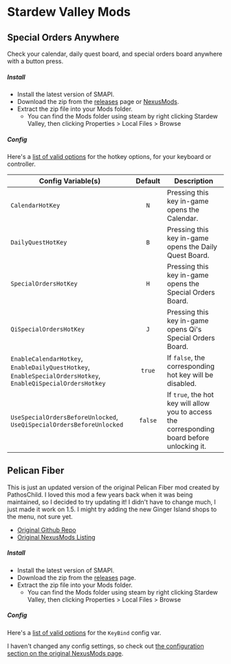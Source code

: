 # Stardew Valley Mods

## Special Orders Anywhere
Check your calendar, daily quest board, and special orders board anywhere with a button press.

##### Install
- Install the latest version of SMAPI.
- Download the zip from the [releases](https://github.com/AcidicNic/StardewValleyMods/releases/tag/1.0.5) page or [NexusMods](https://www.nexusmods.com/stardewvalley/mods/7588).
- Extract the zip file into your Mods folder.
    - You can find the Mods folder using steam by right clicking Stardew Valley, then clicking Properties > Local Files > Browse

##### Config
Here's a [list of valid options](https://stardewcommunitywiki.com/Modding:Player_Guide/Key_Bindings#Available_bindings) for the hotkey options, for your keyboard or controller.

| Config Variable(s) | Default | Description |
|---|:---:|---|
|`CalendarHotKey`|`N`|Pressing this key in-game opens the Calendar. |
|`DailyQuestHotKey`|`B`|Pressing this key in-game opens the Daily Quest Board.|
|`SpecialOrdersHotKey`|`H`|Pressing this key in-game opens the Special Orders Board.|
|`QiSpecialOrdersHotKey`|`J`|Pressing this key in-game opens Qi's Special Orders Board.|
|`EnableCalendarHotkey`, `EnableDailyQuestHotkey`, `EnableSpecialOrdersHotkey`, `EnableQiSpecialOrdersHotkey`|`true`|If `false`, the corresponding hot key will be disabled.﻿|
|`UseSpecialOrdersBeforeUnlocked`, `UseQiSpecialOrdersBeforeUnlocked`|`false`|If `true`, the hot key will allow you to access the corresponding board before unlocking it.|

## Pelican Fiber
This is just an updated version of the original Pelican Fiber mod created by PathosChild. I loved this mod a few years back when it was being maintained, so I decided to try updating it! I didn't have to change much, I just made it work on 1.5. I might try adding the new Ginger Island shops to the menu, not sure yet.
 - [Original Github Repo](https://github.com/jdusbabek/stardewvalley)
 - [Original NexusMods Listing](https://www.nexusmods.com/stardewvalley/mods/631)

##### Install
- Install the latest version of SMAPI.
- Download the zip from the [releases](https://github.com/AcidicNic/StardewValleyMods/releases/tag/1.0.5) page.
- Extract the zip file into your Mods folder.
    - You can find the Mods folder using steam by right clicking Stardew Valley, then clicking Properties > Local Files > Browse

##### Config
Here's a [list of valid options](https://stardewcommunitywiki.com/Modding:Player_Guide/Key_Bindings#Available_bindings) for the `KeyBind` config var.

I haven't changed any config settings, so check out [the configuration section on the original NexusMods page](https://www.nexusmods.com/stardewvalley/mods/631?tab=description).
